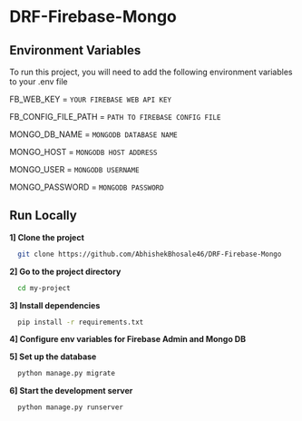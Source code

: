 # DRF-Firebase-Mongo

## Environment Variables

To run this project, you will need to add the following environment variables to your .env file

FB_WEB_KEY = `YOUR FIREBASE WEB API KEY`

FB_CONFIG_FILE_PATH = `PATH TO FIREBASE CONFIG FILE`

MONGO_DB_NAME = `MONGODB DATABASE NAME`

MONGO_HOST = `MONGODB HOST ADDRESS`

MONGO_USER = `MONGODB USERNAME`

MONGO_PASSWORD = `MONGODB PASSWORD`



## Run Locally

**1] Clone the project**

```bash
  git clone https://github.com/AbhishekBhosale46/DRF-Firebase-Mongo
```

**2] Go to the project directory**

```bash
  cd my-project
```

**3] Install dependencies**

```bash
  pip install -r requirements.txt
```

**4] Configure env variables for Firebase Admin and Mongo DB**

**5] Set up the database**

```bash
  python manage.py migrate
```

**6] Start the development server**

```bash
  python manage.py runserver
```
